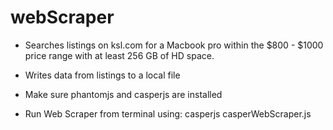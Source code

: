 # webScraper

* Searches listings on ksl.com for a Macbook pro within the $800 - $1000 price range
 with at least 256 GB of HD space.
* Writes data from listings to a local file
 
* Make sure phantomjs and casperjs are installed

* Run Web Scraper from terminal using: casperjs casperWebScraper.js
